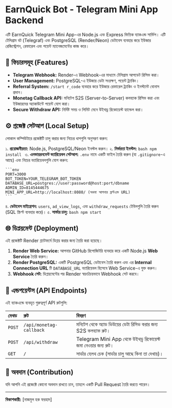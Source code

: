 # EarnQuick Bot - Telegram Mini App Backend

এটি EarnQuick Telegram Mini App-এর Node.js এবং Express ভিত্তিক ব্যাকএন্ড সার্ভিস। এটি টেলিগ্রাম বট (Telegraf) এবং PostgreSQL (Render/Neon) ডেটাবেস ব্যবহার করে ইউজার রেজিস্ট্রেশন, রেফারেল এবং পয়েন্ট ম্যানেজমেন্টের কাজ করে।

## 🚀 ফিচারসমূহ (Features)

* **Telegram Webhook:** Render-এ Webhook-এর মাধ্যমে টেলিগ্রাম আপডেট রিসিভ করা।
* **User Management:** PostgreSQL-এ ইউজার ডেটা সংরক্ষণ, পয়েন্ট ট্র্যাকিং।
* **Referral System:** `/start r_code` ব্যবহার করে ইউজার রেফারেল ট্র্যাকিং ও ইনস্ট্যান্ট বোনাস প্রদান।
* **Monetag Callback API:** মনিটেগ S2S (Server-to-Server) কলব্যাক রিসিভ করা এবং ইউজারদের অ্যাকাউন্টে পয়েন্ট যোগ করা।
* **Secure Withdraw API:** নির্দিষ্ট সময় ও লিমিট মেনে উইথড্র রিকোয়েস্ট হ্যান্ডেল করা।

## ⚙️ প্রজেক্ট সেটআপ (Local Setup)

লোকাল কম্পিউটারে প্রজেক্টটি চালু করার জন্য নিচের ধাপগুলি অনুসরণ করুন:

১.  **প্রয়োজনীয়তা:** Node.js, PostgreSQL/Neon ইনস্টল করুন।
২.  **নির্ভরতা ইনস্টল:**
    ```bash
    npm install
    ```
৩.  **এনভায়রনমেন্ট ভ্যারিয়েবল সেটআপ:** `.env` নামে একটি ফাইল তৈরি করুন (যা `.gitignore`-এ আছে) এবং নিচের ভ্যারিয়েবলগুলি যোগ করুন:

    ```env
    PORT=3000
    BOT_TOKEN=YOUR_TELEGRAM_BOT_TOKEN
    DATABASE_URL=postgres://user:password@host:port/dbname
    ADMIN_ID=8145444675
    MINI_APP_URL=http://localhost:8080/ (অথবা আপনার ফ্রন্টএন্ড URL)
    ```

৪.  **ডেটাবেস মাইগ্রেশন:** `users`, `ad_view_logs`, এবং `withdraw_requests` টেবিলগুলি তৈরি করুন (SQL স্ক্রিপ্ট ব্যবহার করে)।
৫.  **সার্ভার চালু:**
    ```bash
    npm start
    ```

## 🌐 ডিপ্লয়মেন্ট (Deployment)

এই প্রজেক্টটি Render প্ল্যাটফর্মে ডিপ্লয় করার জন্য তৈরি করা হয়েছে।

1.  **Render Web Service:** আপনার GitHub রিপোজিটরি ব্যবহার করে একটি Node.js **Web Service** তৈরি করুন।
2.  **Render PostgreSQL:** একটি PostgreSQL ডেটাবেস তৈরি করুন এবং এর **Internal Connection URL** টি `DATABASE_URL` ভ্যারিয়েবল হিসেবে Web Service-এ যুক্ত করুন।
3.  **Webhook সেট:** ডিপ্লয়মেন্টের পর Render স্বয়ংক্রিয়ভাবে Webhook সেট করবে।

## 🔗 এন্ডপয়েন্টস (API Endpoints)

এই ব্যাকএন্ডে ব্যবহৃত গুরুত্বপূর্ণ API রুটগুলি:

| মেথড | রুট | বিবরণ |
| :--- | :--- | :--- |
| `POST` | `/api/monetag-callback` | মনিটেগ থেকে অ্যাড ভিউয়ের ডেটা রিসিভ করার জন্য S2S কলব্যাক রুট। |
| `POST` | `/api/withdraw` | Telegram Mini App থেকে উইথড্র রিকোয়েস্ট জমা নেওয়ার জন্য রুট। |
| `GET` | `/` | সার্ভার হেলথ চেক (সার্ভার চালু আছে কিনা তা দেখায়)। |

## 👥 অবদান (Contribution)

যদি আপনি এই প্রজেক্টে কোনো অবদান রাখতে চান, তাহলে একটি Pull Request তৈরি করতে পারেন।

---

**বিকাশকারী:** [নাজমুল হক ফরহাদ]
